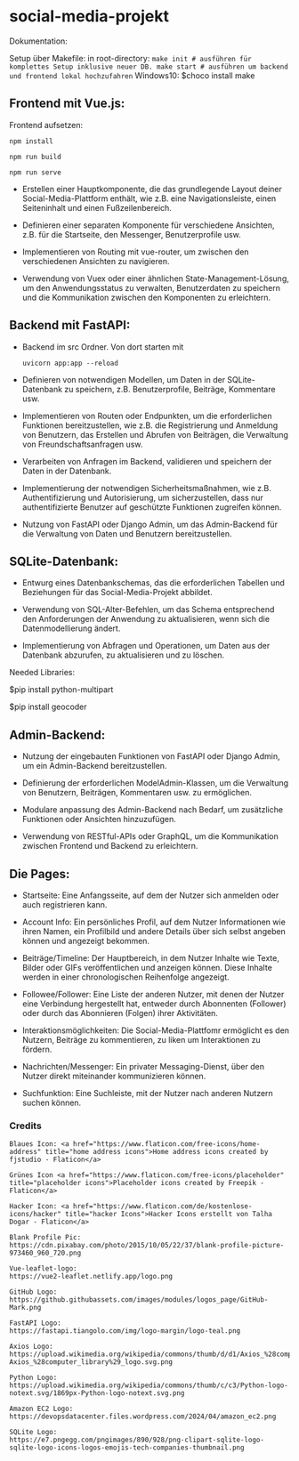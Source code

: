 # social-media-projekt

Dokumentation: 

Setup über Makefile:
    in root-directory:
        ```
        make init # ausführen für komplettes Setup inklusive neuer DB.
        make start # ausführen um backend und frontend lokal hochzufahren
        ```
            Windows10: $choco install make

## Frontend mit Vue.js:
Frontend aufsetzen:

```
npm install

npm run build

npm run serve
```
- Erstellen einer Hauptkomponente, die das grundlegende Layout deiner Social-Media-Plattform enthält, wie z.B. eine Navigationsleiste, einen Seiteninhalt und einen Fußzeilenbereich.

- Definieren einer separaten Komponente für verschiedene Ansichten, z.B. für die Startseite, den Messenger, Benutzerprofile usw.

- Implementieren von Routing mit vue-router, um zwischen den verschiedenen Ansichten zu navigieren.

- Verwendung von Vuex oder einer ähnlichen State-Management-Lösung, um den Anwendungsstatus zu verwalten, Benutzerdaten zu speichern und die Kommunikation zwischen den Komponenten zu erleichtern.


## Backend mit FastAPI:
- Backend im src Ordner. Von dort starten mit

    ```
    uvicorn app:app --reload
    ```

- Definieren von notwendigen Modellen, um Daten in der SQLite-Datenbank zu speichern, z.B. Benutzerprofile, Beiträge, Kommentare usw.

- Implementieren von Routen oder Endpunkten, um die erforderlichen Funktionen bereitzustellen, wie z.B. die Registrierung und Anmeldung von Benutzern, das Erstellen und Abrufen von Beiträgen, die Verwaltung von Freundschaftsanfragen usw.

- Verarbeiten von Anfragen im Backend, validieren und speichern der Daten in der Datenbank.

- Implementierung der notwendigen Sicherheitsmaßnahmen, wie z.B. Authentifizierung und Autorisierung, um sicherzustellen, dass nur authentifizierte Benutzer auf geschützte Funktionen zugreifen können.

- Nutzung von FastAPI oder Django Admin, um das Admin-Backend für die Verwaltung von Daten und Benutzern bereitzustellen.


## SQLite-Datenbank:

- Entwurg eines Datenbankschemas, das die erforderlichen Tabellen und Beziehungen für das Social-Media-Projekt abbildet.

- Verwendung von SQL-Alter-Befehlen, um das Schema entsprechend den Anforderungen der Anwendung zu aktualisieren, wenn sich die Datenmodellierung ändert.

- Implementierung von Abfragen und Operationen, um Daten aus der Datenbank abzurufen, zu aktualisieren und zu löschen.

Needed Libraries:

$pip install python-multipart

$pip install geocoder

## Admin-Backend:

- Nutzung der eingebauten Funktionen von FastAPI oder Django Admin, um ein Admin-Backend bereitzustellen.

- Definierung der erforderlichen ModelAdmin-Klassen, um die Verwaltung von Benutzern, Beiträgen, Kommentaren usw. zu ermöglichen.

- Modulare anpassung des Admin-Backend nach Bedarf, um zusätzliche Funktionen oder Ansichten hinzuzufügen.

- Verwendung von RESTful-APIs oder GraphQL, um die Kommunikation zwischen Frontend und Backend zu erleichtern.

## Die Pages:

- Startseite: Eine Anfangsseite, auf dem der Nutzer sich anmelden oder auch registrieren kann.

- Account Info: Ein persönliches Profil, auf dem Nutzer Informationen wie ihren Namen, ein Profilbild und andere Details über sich selbst angeben können und angezeigt bekommen.

- Beiträge/Timeline: Der Hauptbereich, in dem Nutzer Inhalte wie Texte, Bilder oder GIFs veröffentlichen und anzeigen können. Diese Inhalte werden in einer chronologischen Reihenfolge angezeigt.

- Followee/Follower: Eine Liste der anderen Nutzer, mit denen der Nutzer eine Verbindung hergestellt hat, entweder durch Abonnenten (Follower) oder durch das Abonnieren (Folgen) ihrer Aktivitäten.

- Interaktionsmöglichkeiten: Die Social-Media-Plattfomr ermöglicht es den Nutzern, Beiträge zu kommentieren, zu liken um Interaktionen zu fördern.

- Nachrichten/Messenger: Ein privater Messaging-Dienst, über den Nutzer direkt miteinander kommunizieren können.

- Suchfunktion: Eine Suchleiste, mit der Nutzer nach anderen Nutzern suchen können.



### Credits
    Blaues Icon: <a href="https://www.flaticon.com/free-icons/home-address" title="home address icons">Home address icons created by fjstudio - Flaticon</a>

    Grünes Icon <a href="https://www.flaticon.com/free-icons/placeholder" title="placeholder icons">Placeholder icons created by Freepik - Flaticon</a>

    Hacker Icon: <a href="https://www.flaticon.com/de/kostenlose-icons/hacker" title="hacker Icons">Hacker Icons erstellt von Talha Dogar - Flaticon</a>

    Blank Profile Pic: 
    https://cdn.pixabay.com/photo/2015/10/05/22/37/blank-profile-picture-973460_960_720.png

    Vue-leaflet-logo:
    https://vue2-leaflet.netlify.app/logo.png

    GitHub Logo:
    https://github.githubassets.com/images/modules/logos_page/GitHub-Mark.png

    FastAPI Logo:
    https://fastapi.tiangolo.com/img/logo-margin/logo-teal.png
    
    Axios Logo:
    https://upload.wikimedia.org/wikipedia/commons/thumb/d/d1/Axios_%28computer_library%29_logo.svg/1280px-Axios_%28computer_library%29_logo.svg.png

    Python Logo:
    https://upload.wikimedia.org/wikipedia/commons/thumb/c/c3/Python-logo-notext.svg/1869px-Python-logo-notext.svg.png

    Amazon EC2 Logo:
    https://devopsdatacenter.files.wordpress.com/2024/04/amazon_ec2.png

    SQLite Logo:
    https://e7.pngegg.com/pngimages/890/928/png-clipart-sqlite-logo-sqlite-logo-icons-logos-emojis-tech-companies-thumbnail.png
